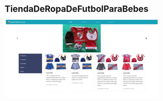 # TiendaDeRopaDeFutbolParaBebes
![alt text](https://github.com/mquiroz25/TiendaDeRopaDeFutbolParaBebes/blob/master/FireShot%20Capture%20008%20-%20Document%20-%20.png) 

